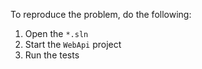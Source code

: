 To reproduce the problem, do the following:
1. Open the `*.sln`
2. Start the `WebApi` project
3. Run the tests
